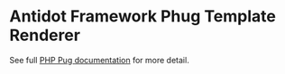 # Antidot Framework Phug Template Renderer

See full [PHP Pug documentation](https://www.phug-lang.com/) for more detail.
